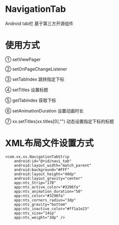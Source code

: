 # NavigationTab
Android tab栏  基于第三方开源组件
# 使用方式
① setViewPager

② setOnPageChangeListener

③ setTabIndex 跳转指定下标

④ setTitles 设置标题

⑤ getTabIndex 获取下标

⑥ setAnimationDuration 设置动画时长

⑦ xx.setTitles(xx.titles[0],"") 动态设置指定下标的标题
 


# XML布局文件设置方式
    <com.xx.xx.NavigationTabStrip
        android:id="@+id/navi_tab"
        android:layout_width="match_parent"
        android:background="#FFF"
        android:layout_height="40dp"
        android:layout_gravity="center"
        app:nts_Strip="170"
        app:nts_active_color="#3296fa"
        app:nts_animation_duration="50"
        app:nts_color="#3296fa"
        app:nts_corners_radius="3dp"
        app:nts_gravity="bottom"
        app:nts_inactive_color="#ff1a1e23"
        app:nts_size="14sp"
        app:nts_weight="3dp" />
